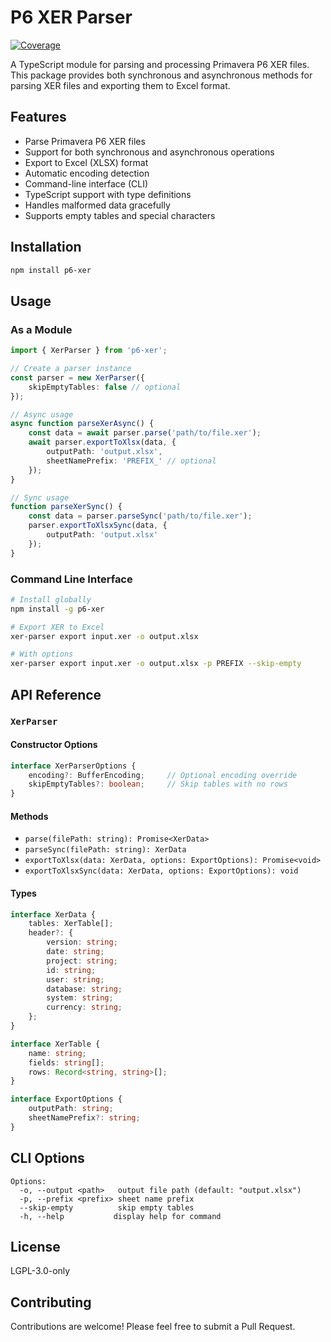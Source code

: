 # P6 XER Parser

[![Coverage](https://img.shields.io/badge/coverage-85%25-green.svg)](https://github.com/wllmtrng/p6-xer)

A TypeScript module for parsing and processing Primavera P6 XER files. This package provides both synchronous and asynchronous methods for parsing XER files and exporting them to Excel format.

## Features

- Parse Primavera P6 XER files
- Support for both synchronous and asynchronous operations
- Export to Excel (XLSX) format
- Automatic encoding detection
- Command-line interface (CLI)
- TypeScript support with type definitions
- Handles malformed data gracefully
- Supports empty tables and special characters

## Installation

```bash
npm install p6-xer
```

## Usage

### As a Module

```typescript
import { XerParser } from 'p6-xer';

// Create a parser instance
const parser = new XerParser({
    skipEmptyTables: false // optional
});

// Async usage
async function parseXerAsync() {
    const data = await parser.parse('path/to/file.xer');
    await parser.exportToXlsx(data, {
        outputPath: 'output.xlsx',
        sheetNamePrefix: 'PREFIX_' // optional
    });
}

// Sync usage
function parseXerSync() {
    const data = parser.parseSync('path/to/file.xer');
    parser.exportToXlsxSync(data, {
        outputPath: 'output.xlsx'
    });
}
```

### Command Line Interface

```bash
# Install globally
npm install -g p6-xer

# Export XER to Excel
xer-parser export input.xer -o output.xlsx

# With options
xer-parser export input.xer -o output.xlsx -p PREFIX --skip-empty
```

## API Reference

### `XerParser`

#### Constructor Options

```typescript
interface XerParserOptions {
    encoding?: BufferEncoding;     // Optional encoding override
    skipEmptyTables?: boolean;     // Skip tables with no rows
}
```

#### Methods

- `parse(filePath: string): Promise<XerData>`
- `parseSync(filePath: string): XerData`
- `exportToXlsx(data: XerData, options: ExportOptions): Promise<void>`
- `exportToXlsxSync(data: XerData, options: ExportOptions): void`

#### Types

```typescript
interface XerData {
    tables: XerTable[];
    header?: {
        version: string;
        date: string;
        project: string;
        id: string;
        user: string;
        database: string;
        system: string;
        currency: string;
    };
}

interface XerTable {
    name: string;
    fields: string[];
    rows: Record<string, string>[];
}

interface ExportOptions {
    outputPath: string;
    sheetNamePrefix?: string;
}
```

## CLI Options

```
Options:
  -o, --output <path>   output file path (default: "output.xlsx")
  -p, --prefix <prefix> sheet name prefix
  --skip-empty          skip empty tables
  -h, --help           display help for command
```

## License

LGPL-3.0-only

## Contributing

Contributions are welcome! Please feel free to submit a Pull Request. 